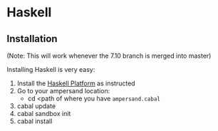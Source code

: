# Haskell


## Installation
(Note: This will work whenever the 7.10 branch is merged into master)

Installing Haskell is very easy:
  1. Install the [Haskell Platform](https://www.haskell.org/platform/) as instructed
  3. Go to your ampersand location:
     * cd <path of where you have ```ampersand.cabal    ```
  4. cabal update
  5. cabal sandbox init
  6. cabal install
  
